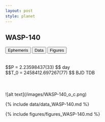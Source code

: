 ```yaml
---
layout: post
style: planet
---
```

<script src="../js/planets.js"></script>

## WASP-140

<!-- Tab links -->
<div class="tab">
<button class="tablinks" onclick="openCity(event, 'Ephemeris')">Ephemeris</button>
<button class="tablinks" onclick="openCity(event, 'Data')">Data</button>
<button class="tablinks" onclick="openCity(event, 'Figures')">Figures</button>
</div>

<!-- Tab content -->
<div id="Ephemeris" class="tabcontent" markdown="1">
<br/><br/>
$$P = 2.23598437(33) $$ day <br/>
$$T_0 = 2458412.697267(77) $$ BJD TDB
<br/><br/>
<br/><br/>
![alt text](/images/WASP-140_o_c.png)
</div>


<div id="Data" class="tabcontent" markdown="1">

{% include data/data_WASP-140.md %}

</div>

<div id="Figures" class="tabcontent" markdown="1">
{% include figures/figures_WASP-140.md %}
</div>


<script src="../js/tabs.js"></script>


